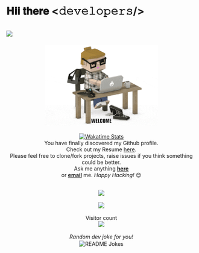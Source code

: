 <h1>
  𝐇𝐢𝐢 𝐭𝐡𝐞𝐫𝐞 <𝚍𝚎𝚟𝚎𝚕𝚘𝚙𝚎𝚛𝚜/>
</h1>

## <img src="https://readme-typing-svg.demolab.com?font=Fira+Code&pause=200&color=00F706FF&width=600&lines=async(❤️)=>{+await+Backend+Developer+};int+💻+{+return+Competitive+Programmer+};using+🙇‍♂️+public+class+Indie+Game+Developer{}"/>

<div align="center" width="50">
<img src="https://github.com/CERTIFIED2003/py-game/blob/master/images/my.gif" alt="Welcome!" width="300"/>
</div>

<br />

<div align="center" width="50">
<a href="https://wakatime.com/@CERTIFIED2003"><img src="https://wakatime.com/badge/user/f73f34f7-7dba-45a7-836b-3c4659a9d757.svg" alt="Wakatime Stats"/></a>
</div>

<div align="center">
You have finally discovered my Github profile. <br>
Check out my Resume <a href="https://shubhamlal.pages.dev/Resume-Shubham-Lal.pdf">here</a>. <br> 
Please feel free to clone/fork projects, raise issues if you think something could be better. <br>
Ask me anything <a href="https://github.com/CERTIFIED2003/DISCUSSIONS/issues/1"><b>here</b></a><br>
or <a href="mailto:im.shubhamlal@gmail.com"><b>email</b></a> me.
<i>Happy Hacking!</i> 😊
</div>

<div align="center">
</br>

![](https://streak-stats.demolab.com/?user=CERTIFIED2003)

<!-- <div align="center">
  <a href="https://profile.codersrank.io/user/certified2003/" target="_blank">
    <img src="https://cr-ss-service.azurewebsites.net/api/ScreenShot?widget=summary&username=certified2003" alt="codersrank" width=495/>
  </a>
</div> -->

<div align="center">
<a href="https://wakatime.com/@CERTIFIED2003">
  <img src="https://github-readme-stats.vercel.app/api/wakatime?username=CERTIFIED2003&custom_title=My%20Activities" />
</a>

<!-- <a href="https://profile.codersrank.io/user/certified2003/">
  <img src="https://cr-skills-chart-widget.azurewebsites.net/api/api?username=certified2003" width=495 />
</a> -->
</div>

<!-- <img align="center" src="https://github-readme-stats.vercel.app/api?username=certified2003&hide=contribs,issues&show_icons=true&hide_border=true" alt="Shubham's github stats" /></a>
<img align="center" src="https://github-readme-stats.vercel.app/api/top-langs/?username=certified2003&layout=compact&hide_border=true" /> -->

<p align="center"> 
  Visitor count<br>
  <img src="https://profile-counter.glitch.me/CERTIFIED2003/count.svg" />
</p>

<i>Random dev joke for you!</i><br>
<img align="center" src="https://readme-jokes.vercel.app/api?bgColor=%23073b4c&textColor=%2306d6a0&aColor=%2306d6a0&borderColor=%2306d6a0" alt="README Jokes" />


<!-- ![Contribution Graph](https://github-readme-activity-graph.cyclic.app/graph?username=CERTIFIED2003&bg_color=0d1117&color=ffffff&line=00F706FF&point=f9fafa&area=true&hide_border=true) -->

<!-- ![Error](https://readme-typing-svg.herokuapp.com/?font=Fira+Code&size=24&duration=100&pause=10&color=00F706FF&center=true&vCenter=true&height=40&lines=Error+404+Not+Found) -->

</div>
